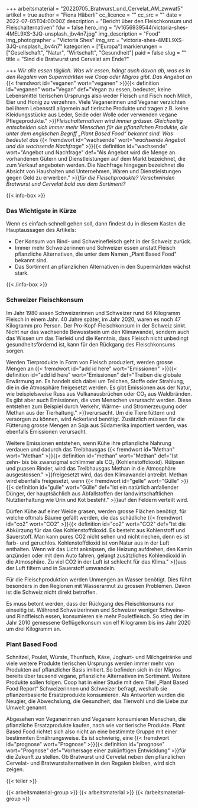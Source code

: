 +++
arbeitsmaterial = "20220705_Bratwurst_und_Cervelat_AM_zwwat5"
artikel = true
author = "Fiona Häberli"
cc_licence = ""
cc_src = ""
date = 2022-07-05T04:00:00Z
description = "Bericht über den Fleischkonsum und Fleischalternativen"
fdw = false
hero_img = "/v1656939544/victoria-shes-4MEL9XS-3JQ-unsplash_jbv4n7.jpg"
img_description = "Food"
img_photographer = "Victoria Shes"
img_src = "victoria-shes-4MEL9XS-3JQ-unsplash_jbv4n7"
kategorien = ["Europa"]
markierungen = ["Gesellschaft", "Natur", "Wirtschaft", "Gesundheit"]
paid = false
slug = ""
title = "Sind die Bratwurst und Cervelat am Ende?"

+++
_Wir alle essen täglich. Was wir essen, hängt auch davon ab, was es in den Regalen von Supermärkten wie Coop oder Migros gibt. Das Angebot an_ {{< fremdwort id="veganen" wort="veganen" >}}{{< definition id="veganen" wort="Vegan" def="Vegan zu essen, bedeutet, keine Lebensmittel tierischen Ursprungs also weder Fleisch und Fisch noch Milch, Eier und Honig zu verzehren. Viele Veganerinnen und Veganer verzichten bei ihrem Lebensstil allgemein auf tierische Produkte und tragen z.B. keine Kleidungsstücke aus Leder, Seide oder Wolle oder verwenden vegane Pflegeprodukte." >}}_Fleischalternativen wird immer grösser. Gleichzeitig entscheiden sich immer mehr Menschen für die pflanzlichen Produkte, die unter dem englischen Begriff „Plant Based Food“ bekannt sind. Was bedeutet das_ {{< fremdwort id="wachsende" wort="_wachsende Angebot und die wachsende Nachfrage_" >}}{{< definition id="wachsende" wort="Angebot und Nachfrage" def="Als Angebot wird die Menge an vorhandenen Gütern und Dienstleistungen auf dem Markt bezeichnet, die zum Verkauf angeboten werden. Die Nachfrage hingegen bezeichnet die Absicht von Haushalten und Unternehmen, Waren und Dienstleistungen gegen Geld zu erwerben." >}}_für die Fleischprodukte? Verschwinden Bratwurst und Cervelat bald aus dem Sortiment?_

{{< info-box >}} <h3>Das Wichtigste in Kürze</h3>

<p>Wenn es einfach schnell gehen soll, dann findest du in diesem Kasten die Hauptaussagen des Artikels:</p>

<ul>

<li>Der Konsum von Rind- und Schweinefleisch geht in der Schweiz zurück.</li>

<li>Immer mehr Schweizerinnen und Schweizer essen anstatt Fleisch pflanzliche Alternativen, die unter dem Namen „Plant Based Food" bekannt sind.</li>

<li>Das Sortiment an pflanzlichen Alternativen in den Supermärkten wächst stark.</li>

</ul> {{< /info-box >}}

### Schweizer Fleischkonsum

Im Jahr 1980 assen Schweizerinnen und Schweizer rund 64 Kilogramm Fleisch in einem Jahr. 40 Jahre später, im Jahr 2020, waren es noch 47 Kilogramm pro Person. Der Pro-Kopf-Fleischkonsum in der Schweiz sinkt. Nicht nur das wachsende Bewusstsein um den Klimawandel, sondern auch das Wissen um das Tierleid und die Kenntnis, dass Fleisch nicht unbedingt gesundheitsfördernd ist, kann für den Rückgang des Fleischkonsums sorgen.

Werden Tierprodukte in Form von Fleisch produziert, werden grosse Mengen an {{< fremdwort id="add id here" wort="Emissionen" >}}{{< definition id="add id here" wort="Emissionen" def="Treiben die globale Erwärmung an. Es handelt sich dabei um Teilchen, Stoffe oder Strahlung, die in die Atmosphäre freigesetzt werden. Es gibt Emissionen aus der Natur, wie beispielsweise Russ aus Vulkanausbrüchen oder CO₂ aus Waldbränden. Es gibt aber auch Emissionen, die vom Menschen verursacht werden. Diese entstehen zum Beispiel durch Verkehr, Wärme- und Stromerzeugung oder Methan aus der Tierhaltung." >}}verursacht. Um die Tiere füttern und versorgen zu können, wird Ackerland benötigt. Zusätzlich müssen für die Fütterung grosse Mengen an Soja aus Südamerika importiert werden, was ebenfalls Emissionen verursacht.

Weitere Emissionen entstehen, wenn Kühe ihre pflanzliche Nahrung verdauen und dadurch das Treibhausgas {{< fremdwort id="Methan" wort="Methan" >}}{{< definition id="methan" wort="Methan" def="Ist zehn- bis bis zwanzigmal schlimmer als CO₂ (Kohlenstoffdioxid). Rülpsen und pupsen Rinder, wird das Treibhausgas Methan in die Atmosphäre ausgestossen." >}}freigesetzt wird, das den Klimawandel antreibt. Methan wird ebenfalls freigesetzt, wenn {{< fremdwort id="gelle" wort="Gülle" >}}{{< definition id="gulle" wort="Gülle" def="Ist ein natürlich anfallender Dünger, der hauptsächlich aus Abfallstoffen der landwirtschaftlichen Nutztierhaltung wie Urin und Kot besteht." >}}auf den Feldern verteilt wird.

Dürfen Kühe auf einer Weide grasen, werden grosse Flächen benötigt, für welche oftmals Bäume gefällt werden, die das schädliche {{< fremdwort id="co2" wort="CO2" >}}{{< definition id="co2" wort="CO2" def="Ist die Abkürzung für das Gas Kohlenstoffdioxid. Es besteht aus Kohlenstoff und Sauerstoff. Man kann pures CO2 nicht sehen und nicht riechen, denn es ist farb- und geruchlos. Kohlenstoffdioxid ist von Natur aus in der Luft enthalten. Wenn wir das Licht anknipsen, die Heizung aufdrehen, den Kamin anzünden oder mit dem Auto fahren, gelangt zusätzliches Kohlendioxid in die Atmosphäre. Zu viel CO2 in der Luft ist schlecht für das Klima." >}}aus der Luft filtern und in Sauerstoff umwandeln.

Für die Fleischproduktion werden Unmengen an Wasser benötigt. Dies führt besonders in den Regionen mit Wasserarmut zu grossen Problemen. Davon ist die Schweiz nicht direkt betroffen.

Es muss betont werden, dass der Rückgang des Fleischkonsums nur einseitig ist. Während Schweizerinnen und Schweizer weniger Schweine- und Rindfleisch essen, konsumieren sie mehr Pouletfleisch. So stieg der im Jahr 2010 gemessene Geflügelkonsum von elf Kilogramm bis ins Jahr 2020 um drei Kilogramm an.

### Plant Based Food

Schnitzel, Poulet, Würste, Thunfisch, Käse, Joghurt- und Milchgetränke und viele weitere Produkte tierischen Ursprungs werden immer mehr von Produkten auf pflanzlicher Basis imitiert. So befinden sich in der Migros bereits über tausend vegane, pflanzliche Alternativen im Sortiment. Weitere Produkte sollen folgen. Coop hat in einer Studie mit dem Titel „Plant Based Food Report“ Schweizerinnen und Schweizer befragt, weshalb sie pflanzenbasierte Ersatzprodukte konsumieren. Als Antworten wurden die Neugier, die Abwechslung, die Gesundheit, das Tierwohl und die Liebe zur Umwelt genannt.

Abgesehen von Veganerinnen und Veganern konsumieren Menschen, die pflanzliche Ersatzprodukte kaufen, nach wie vor tierische Produkte. Plant Based Food richtet sich also nicht an eine bestimmte Gruppe mit einer bestimmten Ernährungsweise. Es ist schwierig, eine {{< fremdwort id="prognose" wort="Prognose" >}}{{< definition id="prognose" wort="Prognose" def="Vorhersage einer zukünftigen Entwicklung" >}}für die Zukunft zu stellen. Ob Bratwurst und Cervelat neben den pflanzlichen Cervelat- und Bratwurstalternativen in den Regalen bleiben, wird sich zeigen.

{{< teiler >}}

{{< arbeitsmaterial-group >}} {{< arbeitsmaterial >}} {{< /arbeitsmaterial-group >}}